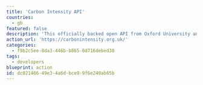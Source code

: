```yaml
---
title: 'Carbon Intensity API'
countries:
  - gb
featured: false
description: 'This officially backed open API from Oxford University and the National Grid ESO gives a snapshot of how much carbon each unit of electricity consumed in the UK emits for every half hour. Also carries forecasts, regional breakdowns with some great charts and re-useable widgets. They also have [an app](https://www.cs.ox.ac.uk/people/alex.rogers/gridcarbon/).'
action_url: 'https://carbonintensity.org.uk/'
categories:
  - f9b2c5ee-8da3-446b-b865-0d716debed30
tags:
  - developers
blueprint: action
id: dc021466-49e3-4a6d-bce9-9f6e240ab65b
---
```

